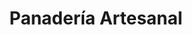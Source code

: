 ---
title: "Panadería Artesanal"
url: /ciudad-guayana-puerto-ordaz/panaderia-artesanal/
shop: panadería
---
